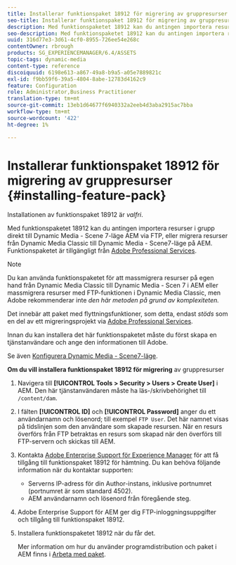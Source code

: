 ```yaml
---
title: Installerar funktionspaket 18912 för migrering av gruppresurser
seo-title: Installerar funktionspaket 18912 för migrering av gruppresurser
description: Med funktionspaketet 18912 kan du antingen importera resurser gruppvis via FTP eller migrera resurser från Dynamic Media Classic till Dynamic Media i AEM. Detta tillvalspaket finns tillgängligt från Adobe support.
seo-description: Med funktionspaketet 18912 kan du antingen importera resurser gruppvis via FTP eller migrera resurser från Dynamic Media Classic till Dynamic Media i AEM. Detta tillvalspaket finns tillgängligt från Adobe support.
uuid: 316d77e3-3d61-4cf0-8955-726ee54e268c
contentOwner: rbrough
products: SG_EXPERIENCEMANAGER/6.4/ASSETS
topic-tags: dynamic-media
content-type: reference
discoiquuid: 6198e613-a867-49a8-b9a5-a05e7889821c
exl-id: f9bb59f6-39a5-4804-8abe-12783d4162c9
feature: Configuration
role: Administrator,Business Practitioner
translation-type: tm+mt
source-git-commit: 13eb1d64677f6940332a2eeb4d3aba2915ac7bba
workflow-type: tm+mt
source-wordcount: '422'
ht-degree: 1%

---
```


# Installerar funktionspaket 18912 för migrering av gruppresurser {#installing-feature-pack}

Installationen av funktionspaket 18912 är _valfri_.

Med funktionspaketet 18912 kan du antingen importera resurser i grupp direkt till Dynamic Media - Scene 7-läge AEM via FTP, eller migrera resurser från Dynamic Media Classic till Dynamic Media - Scene7-läge på AEM. Funktionspaketet är tillgängligt från [Adobe Professional Services](https://www.adobe.com/experience-cloud/consulting-services.html).

>[!NOTE]
>
>Du kan använda funktionspaketet för att massmigrera resurser på egen hand från Dynamic Media Classic till Dynamic Media - Scen 7 i AEM eller massmigrera resurser med FTP-funktionen i Dynamic Media Classic, men Adobe rekommenderar inte *den här metoden på grund av komplexiteten.*
>
>Det innebär att paket med flyttningsfunktioner, som detta, endast *stöds* som en del av ett migreringsprojekt via [Adobe Professional Services](https://www.adobe.com/experience-cloud/consulting-services.html).

Innan du kan installera det här funktionspaketet måste du först skapa en tjänstanvändare och ange den informationen till Adobe.

Se även [Konfigurera Dynamic Media - Scene7-läge](https://helpx.adobe.com/experience-manager/6-4/assets/using/config-dms7.html).

**Om du vill installera funktionspaket 18912 för migrering** av gruppresurser

1. Navigera till **[!UICONTROL Tools > Security > Users > Create User]** i AEM. Den här tjänstanvändaren måste ha läs-/skrivbehörighet till `/content/dam`.
1. I fälten **[!UICONTROL ID]** och **[!UICONTROL Password]** anger du ett användarnamn och lösenord; till exempel `FTP User`. Det här namnet visas på tidslinjen som den användare som skapade resursen. När en resurs överförs från FTP betraktas en resurs som skapad när den överförs till FTP-servern och skickas till AEM.
1. Kontakta [Adobe Enterprise Support för Experience Manager](https://helpx.adobe.com/se/contact/enterprise-support.ec.html) för att få tillgång till funktionspaket 18912 för hämtning. Du kan behöva följande information när du kontaktar supporten:

   * Serverns IP-adress för din Author-instans, inklusive portnumret (portnumret är som standard 4502).
   * AEM användarnamn och lösenord från föregående steg.

1. Adobe Enterprise Support för AEM ger dig FTP-inloggningsuppgifter och tillgång till funktionspaket 18912.

1. Installera funktionspaketet 18912 när du får det.

   Mer information om hur du använder programdistribution och paket i AEM finns i [Arbeta med paket](/help/sites-administering/package-manager.md).
